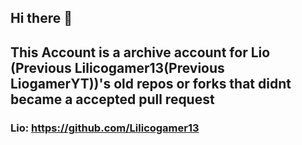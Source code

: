 ## Hi there 👋

## This Account is a archive account for Lio (Previous Lilicogamer13(Previous LiogamerYT))'s old repos or forks that didnt became a accepted pull request
### Lio: https://github.com/Lilicogamer13
